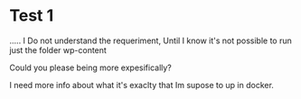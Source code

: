 # Test 1


.....
I Do not understand the requeriment, Until I know it's not possible to run just the folder wp-content

Could you please being more expesifically?

I need more info about what it's exaclty that Im supose to up in docker.





